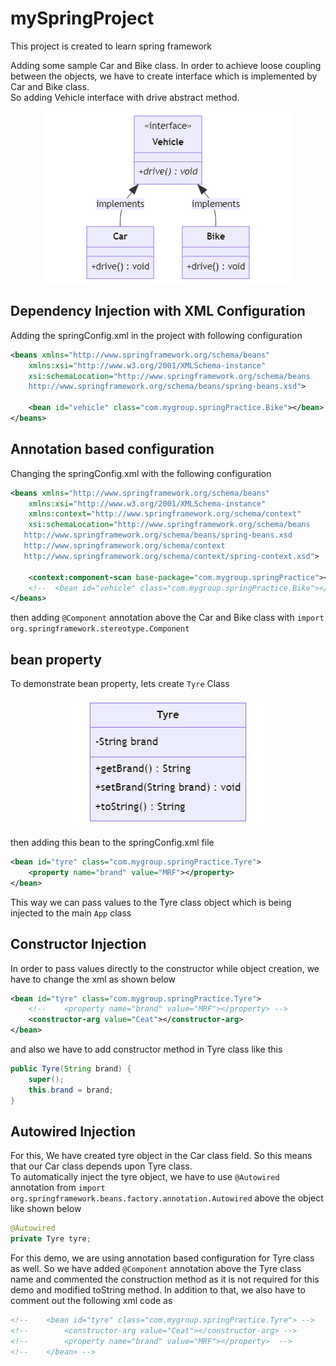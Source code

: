 # mySpringProject
This project is created to learn spring framework

Adding some sample Car and Bike class.
In order to achieve loose coupling between the objects, we have to create interface which is 
implemented by Car and Bike class. <br>So adding Vehicle interface with drive abstract method.

<p align="center">
  <img src="./images/vehicle-interface-uml.png" />
</p>

## Dependency Injection with XML Configuration

Adding the springConfig.xml in the project with following configuration

```xml
<beans xmlns="http://www.springframework.org/schema/beans"
    xmlns:xsi="http://www.w3.org/2001/XMLSchema-instance"
    xsi:schemaLocation="http://www.springframework.org/schema/beans 
    http://www.springframework.org/schema/beans/spring-beans.xsd">
	
	<bean id="vehicle" class="com.mygroup.springPractice.Bike"></bean>
</beans>
```

## Annotation based configuration

Changing the springConfig.xml with the following configuration

```xml
<beans xmlns="http://www.springframework.org/schema/beans"
	xmlns:xsi="http://www.w3.org/2001/XMLSchema-instance"
	xmlns:context="http://www.springframework.org/schema/context"
	xsi:schemaLocation="http://www.springframework.org/schema/beans
   http://www.springframework.org/schema/beans/spring-beans.xsd
   http://www.springframework.org/schema/context
   http://www.springframework.org/schema/context/spring-context.xsd">
	
	<context:component-scan base-package="com.mygroup.springPractice"></context:component-scan>
	<!--  <bean id="vehicle" class="com.mygroup.springPractice.Bike"></bean> -->
</beans>
```

then adding ```@Component``` annotation above the Car and Bike class with ```import org.springframework.stereotype.Component```

## bean property

To demonstrate bean property, lets create ```Tyre``` Class

<p align="center">
  <img src="./images/tyre-class-uml.png" />
</p>

then adding this bean to the springConfig.xml file
```xml
<bean id="tyre" class="com.mygroup.springPractice.Tyre">
	<property name="brand" value="MRF"></property>
</bean>
```
This way we can pass values to the Tyre class object which is being injected to the main ```App``` class

## Constructor Injection
In order to pass values directly to the constructor while object creation, we have to change the xml as shown below
```xml
<bean id="tyre" class="com.mygroup.springPractice.Tyre">
	<!--	<property name="brand" value="MRF"></property> -->
	<constructor-arg value="Ceat"></constructor-arg>
</bean>
```
and also we have to add constructor method in Tyre class like this
```java
public Tyre(String brand) {
	super();
	this.brand = brand;
}
```

## Autowired Injection

For this, We have created tyre object in the Car class field. So this means that our Car class depends upon Tyre class.<br>
To automatically inject the tyre object, we have to use ```@Autowired``` annotation from ```import org.springframework.beans.factory.annotation.Autowired``` above the object like shown below
```java
@Autowired
private Tyre tyre;
```
For this demo, we are using annotation based configuration for Tyre class as well. So we have added ```@Component``` annotation above the Tyre class name and commented the construction method as it is not required for this demo and modified toString method. In addition to that, we also have to comment out the following xml code as
```xml
<!-- 	<bean id="tyre" class="com.mygroup.springPractice.Tyre"> -->
<!-- 		<constructor-arg value="Ceat"></constructor-arg> -->
<!-- 		<property name="brand" value="MRF"></property>  -->
<!-- 	</bean> -->
```